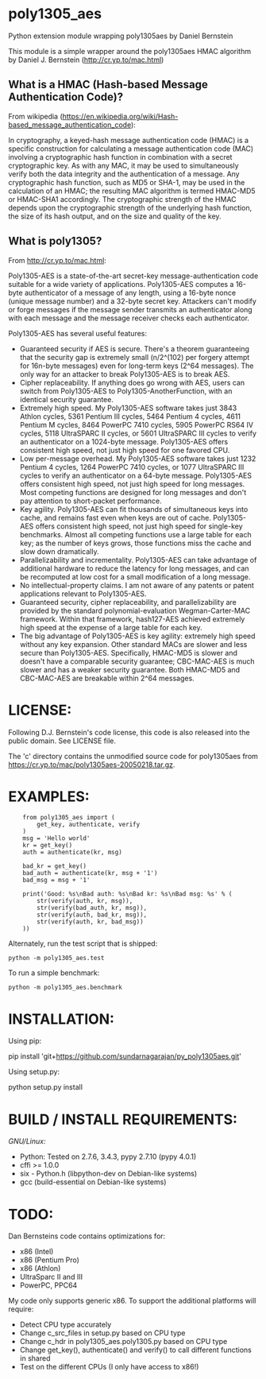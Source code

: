 # poly1305_aes
Python extension module wrapping poly1305aes by Daniel Bernstein

This module is a simple wrapper around the poly1305aes HMAC algorithm by Daniel J. Bernstein (http://cr.yp.to/mac.html)

## What is a HMAC (Hash-based Message Authentication Code)?
From wikipedia (https://en.wikipedia.org/wiki/Hash-based_message_authentication_code):

In cryptography, a keyed-hash message authentication code (HMAC) is a specific construction for calculating a message authentication code (MAC) involving a cryptographic hash function in combination with a secret cryptographic key. As with any MAC, it may be used to simultaneously verify both the data integrity and the authentication of a message. Any cryptographic hash function, such as MD5 or SHA-1, may be used in the calculation of an HMAC; the resulting MAC algorithm is termed HMAC-MD5 or HMAC-SHA1 accordingly. The cryptographic strength of the HMAC depends upon the cryptographic strength of the underlying hash function, the size of its hash output, and on the size and quality of the key.

## What is poly1305?
From http://cr.yp.to/mac.html:

Poly1305-AES is a state-of-the-art secret-key message-authentication code suitable for a wide variety of applications. Poly1305-AES computes a 16-byte authenticator of a message of any length, using a 16-byte nonce (unique message number) and a 32-byte secret key. Attackers can't modify or forge messages if the message sender transmits an authenticator along with each message and the message receiver checks each authenticator.

Poly1305-AES has several useful features:

-  Guaranteed security if AES is secure. There's a theorem guaranteeing that the security gap is extremely small (n/2^(102) per forgery attempt for 16n-byte messages) even for long-term keys (2^64 messages). The only way for an attacker to break Poly1305-AES is to break AES.
-  Cipher replaceability. If anything does go wrong with AES, users can switch from Poly1305-AES to Poly1305-AnotherFunction, with an identical security guarantee.
-  Extremely high speed. My Poly1305-AES software takes just 3843 Athlon cycles, 5361 Pentium III cycles, 5464 Pentium 4 cycles, 4611 Pentium M cycles, 8464 PowerPC 7410 cycles, 5905 PowerPC RS64 IV cycles, 5118 UltraSPARC II cycles, or 5601 UltraSPARC III cycles to verify an authenticator on a 1024-byte message. Poly1305-AES offers consistent high speed, not just high speed for one favored CPU.
-  Low per-message overhead. My Poly1305-AES software takes just 1232 Pentium 4 cycles, 1264 PowerPC 7410 cycles, or 1077 UltraSPARC III cycles to verify an authenticator on a 64-byte message. Poly1305-AES offers consistent high speed, not just high speed for long messages.  Most competing functions are designed for long messages and don't pay attention to short-packet performance.
-  Key agility. Poly1305-AES can fit thousands of simultaneous keys into cache, and remains fast even when keys are out of cache. Poly1305-AES offers consistent high speed, not just high speed for single-key benchmarks. Almost all competing functions use a large table for each key; as the number of keys grows, those functions miss the cache and slow down dramatically.
-  Parallelizability and incrementality. Poly1305-AES can take advantage of additional hardware to reduce the latency for long messages, and can be recomputed at low cost for a small modification of a long message.
-  No intellectual-property claims. I am not aware of any patents or patent applications relevant to Poly1305-AES.
-  Guaranteed security, cipher replaceability, and parallelizability are provided by the standard polynomial-evaluation Wegman-Carter-MAC framework. Within that framework, hash127-AES achieved extremely high speed at the expense of a large table for each key.
-  The big advantage of Poly1305-AES is key agility: extremely high speed without any key expansion. Other standard MACs are slower and less secure than Poly1305-AES. Specifically, HMAC-MD5 is slower and doesn't have a comparable security guarantee; CBC-MAC-AES is much slower and has a weaker security guarantee. Both HMAC-MD5 and CBC-MAC-AES are breakable within 2^64 messages.

# LICENSE:
Following D.J. Bernstein's code license, this code is also released into the public domain. See LICENSE file.

The 'c' directory contains the unmodified source code for poly1305aes from https://cr.yp.to/mac/poly1305aes-20050218.tar.gz.

# EXAMPLES:
~~~~ {.sourceCode .python}
    from poly1305_aes import (
        get_key, authenticate, verify
    )
    msg = 'Hello world'
    kr = get_key()
    auth = authenticate(kr, msg)

    bad_kr = get_key()
    bad_auth = authenticate(kr, msg + '1')
    bad_msg = msg + '1'

    print('Good: %s\nBad auth: %s\nBad kr: %s\nBad msg: %s' % (
        str(verify(auth, kr, msg)),
        str(verify(bad_auth, kr, msg)),
        str(verify(auth, bad_kr, msg)),
        str(verify(auth, kr, bad_msg))
    ))
~~~~

Alternately, run the test script that is shipped: 

    python -m poly1305_aes.test

To run a simple benchmark:

    python -m poly1305_aes.benchmark

# INSTALLATION:
Using pip:

   pip install 'git+https://github.com/sundarnagarajan/py_poly1305aes.git'

Using setup.py: 

   python setup.py install

# BUILD / INSTALL REQUIREMENTS:
*GNU/Linux:* 
- Python: Tested on 2.7.6, 3.4.3, pypy 2.7.10 (pypy 4.0.1)
- cffi >= 1.0.0 
- six - Python.h (libpython-dev on Debian-like systems)
- gcc (build-essential on Debian-like systems)

# TODO:
Dan Bernsteins code contains optimizations for:
-  x86 (Intel)
-  x86 (Pentium Pro)
-  x86 (Athlon)
-  UltraSparc II and III
-  PowerPC, PPC64

My code only supports generic x86. To support the additional platforms will require:
-  Detect CPU type accurately
-  Change c_src_files in setup.py based on CPU type
-  Change c_hdr in poly1305_aes.poly1305.py based on CPU type
-  Change get_key(), authenticate() and verify() to call different functions in shared
-  Test on the different CPUs (I only have access to x86!)

